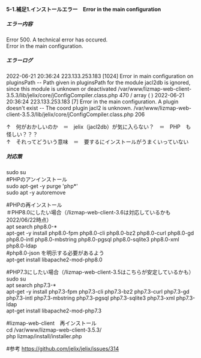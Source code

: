 #### 5-1.補足1.インストールエラー　Error in the main configuration
##### エラー内容
Error 500. A technical error has occured.  
Error in the main configuration.  

##### エラーログ  
2022-06-21 20:36:24	223.133.253.183	[1024]	Error in main configuration on pluginsPath -- Path given in pluginsPath for the module jacl2db is ignored, since this module is unknown or deactivated	/var/www/lizmap-web-client-3.5.3/lib/jelix/core/jConfigCompiler.class.php	470
	/
array ( )
2022-06-21 20:36:24	223.133.253.183	[7]	Error in the main configuration. A plugin doesn't exist -- The coord plugin jacl2 is unknown.	/var/www/lizmap-web-client-3.5.3/lib/jelix/core/jConfigCompiler.class.php	206

↑　何がおかしいのか　＝　jelix（jacl2db）が気に入らない？　＝　PHP　も怪しい？？？  
↑　それってどういう意味　＝　要するにインストールがうまくいっていない  

##### 対応策
sudo su  
#PHPのアンインストール  
sudo apt-get -y purge 'php*'  
sudo apt -y autoremove  

#PHPの再インストール  
＃PHP8.0にしたい場合（/lizmap-web-client-3.6は対応しているかも2022/06/22時点）  
apt search php8.0-*  
apt-get -y install php8.0-fpm php8.0-cli php8.0-bz2 php8.0-curl php8.0-gd php8.0-intl php8.0-mbstring php8.0-pgsql php8.0-sqlite3 php8.0-xml php8.0-ldap  
#php8.0-json を明示する必要があるよう  
apt-get install libapache2-mod-php8.0  

#PHP7.3にしたい場合（/lizmap-web-client-3.5はこちらが安定しているかも）  
sudo su  
apt search php7.3-*  
apt-get -y install php7.3-fpm php7.3-cli php7.3-bz2 php7.3-curl php7.3-gd php7.3-intl php7.3-mbstring php7.3-pgsql php7.3-sqlite3 php7.3-xml php7.3-ldap  
apt-get install libapache2-mod-php7.3  

#lizmap-web-client　再インストール  
cd /var/www/lizmap-web-client-3.5.3/  
php lizmap/install/installer.php  

#参考
https://github.com/jelix/jelix/issues/314
